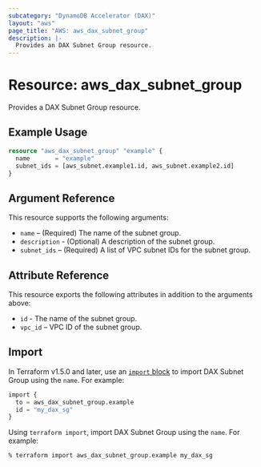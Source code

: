 ```yaml
---
subcategory: "DynamoDB Accelerator (DAX)"
layout: "aws"
page_title: "AWS: aws_dax_subnet_group"
description: |-
  Provides an DAX Subnet Group resource.
---
```


# Resource: aws_dax_subnet_group

Provides a DAX Subnet Group resource.

## Example Usage

```terraform
resource "aws_dax_subnet_group" "example" {
  name       = "example"
  subnet_ids = [aws_subnet.example1.id, aws_subnet.example2.id]
}
```

## Argument Reference

This resource supports the following arguments:

* `name` – (Required) The name of the subnet group.
* `description` - (Optional) A description of the subnet group.
* `subnet_ids` – (Required) A list of VPC subnet IDs for the subnet group.

## Attribute Reference

This resource exports the following attributes in addition to the arguments above:

* `id` - The name of the subnet group.
* `vpc_id` – VPC ID of the subnet group.

## Import

In Terraform v1.5.0 and later, use an [`import` block](https://developer.hashicorp.com/terraform/language/import) to import DAX Subnet Group using the `name`. For example:

```terraform
import {
  to = aws_dax_subnet_group.example
  id = "my_dax_sg"
}
```

Using `terraform import`, import DAX Subnet Group using the `name`. For example:

```console
% terraform import aws_dax_subnet_group.example my_dax_sg
```
